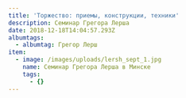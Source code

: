 ```yaml
---
title: 'Торжество: приемы, конструкции, техники'
description: Семинар Грегора Лерша
date: 2018-12-18T14:04:57.293Z
albumtags:
  - albumtag: Грегор Лерш
item:
  - image: /images/uploads/lersh_sept_1.jpg
    name: Семинар Грегора Лерша в Минске
    tags:
      - {}
---
```


